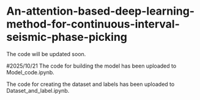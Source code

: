 # An-attention-based-deep-learning-method-for-continuous-interval-seismic-phase-picking

The code will be updated soon.

#2025/10/21
The code for building the model has been uploaded to Model_code.ipynb.

The code for creating the dataset and labels has been uploaded to Dataset_and_label.ipynb.
